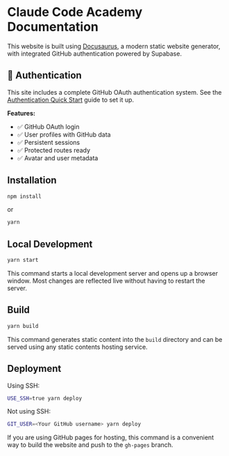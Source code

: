# Claude Code Academy Documentation

This website is built using [Docusaurus](https://docusaurus.io/), a modern static website generator, with integrated GitHub authentication powered by Supabase.

## 🔐 Authentication

This site includes a complete GitHub OAuth authentication system. See the [Authentication Quick Start](./AUTHENTICATION_QUICKSTART.md) guide to set it up.

**Features:**
- ✅ GitHub OAuth login
- ✅ User profiles with GitHub data
- ✅ Persistent sessions
- ✅ Protected routes ready
- ✅ Avatar and user metadata

## Installation

```bash
npm install
```

or

```bash
yarn
```

## Local Development

```bash
yarn start
```

This command starts a local development server and opens up a browser window. Most changes are reflected live without having to restart the server.

## Build

```bash
yarn build
```

This command generates static content into the `build` directory and can be served using any static contents hosting service.

## Deployment

Using SSH:

```bash
USE_SSH=true yarn deploy
```

Not using SSH:

```bash
GIT_USER=<Your GitHub username> yarn deploy
```

If you are using GitHub pages for hosting, this command is a convenient way to build the website and push to the `gh-pages` branch.
